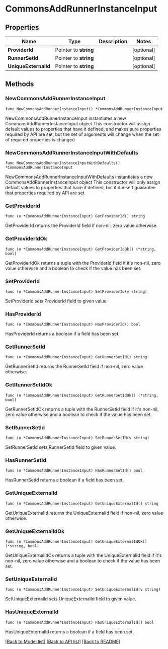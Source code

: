# CommonsAddRunnerInstanceInput

## Properties

Name | Type | Description | Notes
------------ | ------------- | ------------- | -------------
**ProviderId** | Pointer to **string** |  | [optional] 
**RunnerSetId** | Pointer to **string** |  | [optional] 
**UniqueExternalId** | Pointer to **string** |  | [optional] 

## Methods

### NewCommonsAddRunnerInstanceInput

`func NewCommonsAddRunnerInstanceInput() *CommonsAddRunnerInstanceInput`

NewCommonsAddRunnerInstanceInput instantiates a new CommonsAddRunnerInstanceInput object
This constructor will assign default values to properties that have it defined,
and makes sure properties required by API are set, but the set of arguments
will change when the set of required properties is changed

### NewCommonsAddRunnerInstanceInputWithDefaults

`func NewCommonsAddRunnerInstanceInputWithDefaults() *CommonsAddRunnerInstanceInput`

NewCommonsAddRunnerInstanceInputWithDefaults instantiates a new CommonsAddRunnerInstanceInput object
This constructor will only assign default values to properties that have it defined,
but it doesn't guarantee that properties required by API are set

### GetProviderId

`func (o *CommonsAddRunnerInstanceInput) GetProviderId() string`

GetProviderId returns the ProviderId field if non-nil, zero value otherwise.

### GetProviderIdOk

`func (o *CommonsAddRunnerInstanceInput) GetProviderIdOk() (*string, bool)`

GetProviderIdOk returns a tuple with the ProviderId field if it's non-nil, zero value otherwise
and a boolean to check if the value has been set.

### SetProviderId

`func (o *CommonsAddRunnerInstanceInput) SetProviderId(v string)`

SetProviderId sets ProviderId field to given value.

### HasProviderId

`func (o *CommonsAddRunnerInstanceInput) HasProviderId() bool`

HasProviderId returns a boolean if a field has been set.

### GetRunnerSetId

`func (o *CommonsAddRunnerInstanceInput) GetRunnerSetId() string`

GetRunnerSetId returns the RunnerSetId field if non-nil, zero value otherwise.

### GetRunnerSetIdOk

`func (o *CommonsAddRunnerInstanceInput) GetRunnerSetIdOk() (*string, bool)`

GetRunnerSetIdOk returns a tuple with the RunnerSetId field if it's non-nil, zero value otherwise
and a boolean to check if the value has been set.

### SetRunnerSetId

`func (o *CommonsAddRunnerInstanceInput) SetRunnerSetId(v string)`

SetRunnerSetId sets RunnerSetId field to given value.

### HasRunnerSetId

`func (o *CommonsAddRunnerInstanceInput) HasRunnerSetId() bool`

HasRunnerSetId returns a boolean if a field has been set.

### GetUniqueExternalId

`func (o *CommonsAddRunnerInstanceInput) GetUniqueExternalId() string`

GetUniqueExternalId returns the UniqueExternalId field if non-nil, zero value otherwise.

### GetUniqueExternalIdOk

`func (o *CommonsAddRunnerInstanceInput) GetUniqueExternalIdOk() (*string, bool)`

GetUniqueExternalIdOk returns a tuple with the UniqueExternalId field if it's non-nil, zero value otherwise
and a boolean to check if the value has been set.

### SetUniqueExternalId

`func (o *CommonsAddRunnerInstanceInput) SetUniqueExternalId(v string)`

SetUniqueExternalId sets UniqueExternalId field to given value.

### HasUniqueExternalId

`func (o *CommonsAddRunnerInstanceInput) HasUniqueExternalId() bool`

HasUniqueExternalId returns a boolean if a field has been set.


[[Back to Model list]](../README.md#documentation-for-models) [[Back to API list]](../README.md#documentation-for-api-endpoints) [[Back to README]](../README.md)


